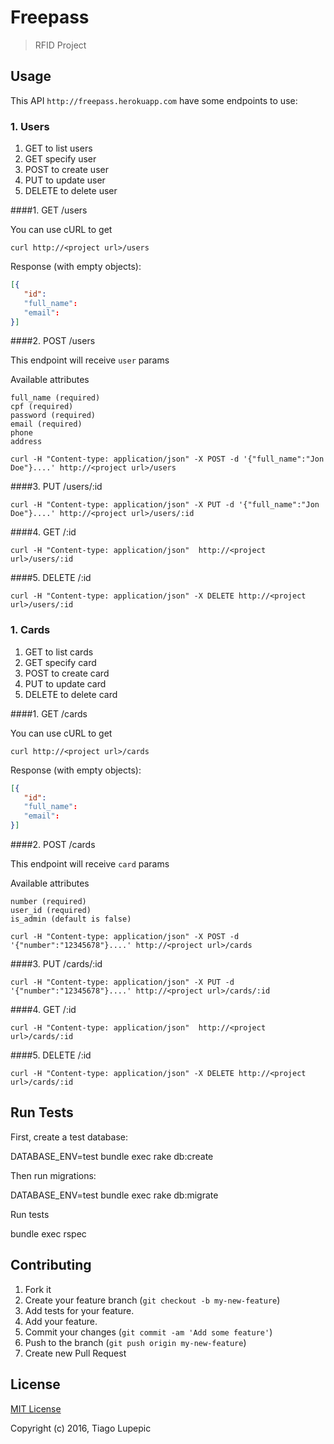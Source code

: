 # Freepass

> RFID Project


## Usage

This API `http://freepass.herokuapp.com` have some endpoints to use:


### 1. Users

1. GET to list users
2. GET specify user
3. POST to create user
4. PUT to update user
5. DELETE to delete user

####1. GET /users

You can use cURL to get

```
curl http://<project url>/users
```

Response (with empty objects):

```json
[{
   "id":
   "full_name":
   "email":
}]
```

####2. POST /users

This endpoint will receive `user` params

Available attributes

```
full_name (required)
cpf (required)
password (required)
email (required)
phone
address
```

```
curl -H "Content-type: application/json" -X POST -d '{"full_name":"Jon Doe"}....' http://<project url>/users
```

####3. PUT /users/:id

```
curl -H "Content-type: application/json" -X PUT -d '{"full_name":"Jon Doe"}....' http://<project url>/users/:id
```

####4. GET /:id

```
curl -H "Content-type: application/json"  http://<project url>/users/:id
```

####5. DELETE /:id

```
curl -H "Content-type: application/json" -X DELETE http://<project url>/users/:id
```

### 1. Cards

1. GET to list cards
2. GET specify card
3. POST to create card
4. PUT to update card
5. DELETE to delete card

####1. GET /cards

You can use cURL to get

```
curl http://<project url>/cards
```

Response (with empty objects):

```json
[{
   "id":
   "full_name":
   "email":
}]
```

####2. POST /cards

This endpoint will receive `card` params

Available attributes

```
number (required)
user_id (required)
is_admin (default is false)
```

```
curl -H "Content-type: application/json" -X POST -d '{"number":"12345678"}....' http://<project url>/cards
```

####3. PUT /cards/:id

```
curl -H "Content-type: application/json" -X PUT -d '{"number":"12345678"}....' http://<project url>/cards/:id
```

####4. GET /:id

```
curl -H "Content-type: application/json"  http://<project url>/cards/:id
```

####5. DELETE /:id

```
curl -H "Content-type: application/json" -X DELETE http://<project url>/cards/:id
```

## Run Tests

First, create a test database:

  DATABASE_ENV=test bundle exec rake db:create

Then run migrations:

  DATABASE_ENV=test bundle exec rake db:migrate

Run tests

  bundle exec rspec


## Contributing

1. Fork it
2. Create your feature branch (`git checkout -b my-new-feature`)
3. Add tests for your feature.
4. Add your feature.
5. Commit your changes (`git commit -am 'Add some feature'`)
6. Push to the branch (`git push origin my-new-feature`)
7. Create new Pull Request

## License

[MIT License](http://www.opensource.org/licenses/mit-license.php)

Copyright (c) 2016, Tiago Lupepic

